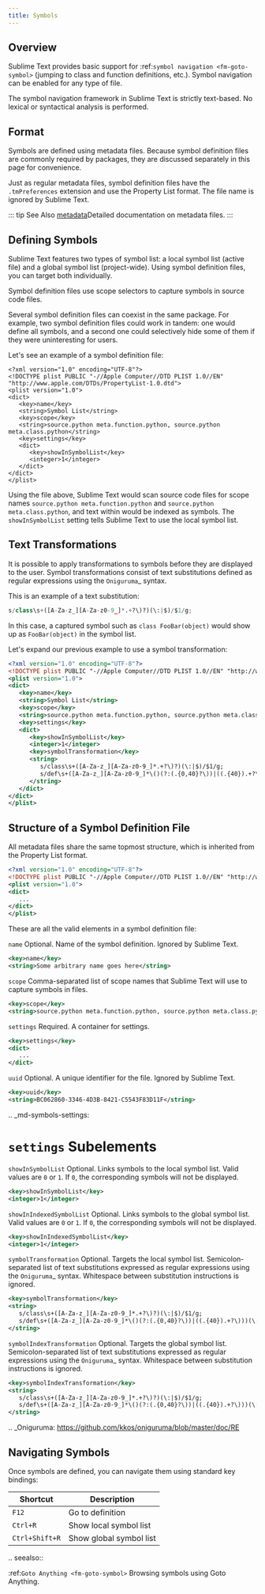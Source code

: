 ```yaml
---
title: Symbols
---
```


## Overview

Sublime Text provides basic support
for :ref:`symbol navigation <fm-goto-symbol>`
(jumping to class and function definitions,
etc.).
Symbol navigation can be enabled
for any type of file.

The symbol navigation framework in Sublime Text
is strictly text-based.
No lexical or syntactical analysis is performed.


## Format

Symbols are defined using metadata files.
Because symbol definition files
are commonly required by packages,
they are discussed separately in this page
for convenience.

Just as regular metadata files,
symbol definition files
have the ``.tmPreferences`` extension
and use the Property List format.
The file name is ignored by Sublime Text.

::: tip See Also
[metadata](./metadata)Detailed documentation on metadata files.
:::

## Defining Symbols

Sublime Text features two types of symbol list:
a local symbol list (active file)
and a global symbol list (project-wide).
Using symbol definition files,
you can target both individually.

Symbol definition files use scope selectors
to capture symbols in source code files.

Several symbol definition files can coexist
in the same package.
For example, two symbol definition files
could work in tandem:
one would define all symbols,
and a second one
could selectively hide some of them
if they were uninteresting for users.

Let's see an example
of a symbol definition file:

```xml{7-8,11-12}
<?xml version="1.0" encoding="UTF-8"?>
<!DOCTYPE plist PUBLIC "-//Apple Computer//DTD PLIST 1.0//EN" "http://www.apple.com/DTDs/PropertyList-1.0.dtd">
<plist version="1.0">
<dict>
   <key>name</key>
   <string>Symbol List</string>
   <key>scope</key>
   <string>source.python meta.function.python, source.python meta.class.python</string>
   <key>settings</key>
   <dict>
      <key>showInSymbolList</key>
      <integer>1</integer>
   </dict>
</dict>
</plist>
```

Using the file above,
Sublime Text would scan source code files
for scope names ``source.python meta.function.python``
and ``source.python meta.class.python``,
and text within would be indexed
as symbols.
The ``showInSymbolList`` setting tells
Sublime Text to use
the local symbol list.


## Text Transformations

It is possible
to apply transformations to symbols
before they are displayed to the user.
Symbol transformations consist of text substitutions
defined as regular expressions
using the `Oniguruma`_ syntax.

This is an example of a text substitution:

```python
s/class\s+([A-Za-z_][A-Za-z0-9_]*.+?\)?)(\:|$)/$1/g;
```

In this case, a captured symbol such as ``class FooBar(object)``
would show up as ``FooBar(object)``
in the symbol list.

Let's expand our previous example
to use a symbol transformation:


```xml {15-16}
<?xml version="1.0" encoding="UTF-8"?>
<!DOCTYPE plist PUBLIC "-//Apple Computer//DTD PLIST 1.0//EN" "http://www.apple.com/DTDs/PropertyList-1.0.dtd">
<plist version="1.0">
<dict>
   <key>name</key>
   <string>Symbol List</string>
   <key>scope</key>
   <string>source.python meta.function.python, source.python meta.class.python</string>
   <key>settings</key>
   <dict>
      <key>showInSymbolList</key>
      <integer>1</integer>
      <key>symbolTransformation</key>
      <string>
         s/class\s+([A-Za-z_][A-Za-z0-9_]*.+?\)?)(\:|$)/$1/g;
         s/def\s+([A-Za-z_][A-Za-z0-9_]*\()(?:(.{0,40}?\))|((.{40}).+?\)))(\:)/$1(?2:$2)(?3:$4…\))/g;
      </string>
   </dict>
</dict>
</plist>
```


## Structure of a Symbol Definition File

All metadata files
share the same topmost structure,
which is inherited from the Property List format.


```xml
<?xml version="1.0" encoding="UTF-8"?>
<!DOCTYPE plist PUBLIC "-//Apple Computer//DTD PLIST 1.0//EN" "http://www.apple.com/DTDs/PropertyList-1.0.dtd">
<plist version="1.0">
<dict>
   ...
</dict>
</plist>
```

These are all the valid elements
in a symbol definition file:

``name``
   Optional.
   Name of the symbol definition.
   Ignored by Sublime Text.


```xml
<key>name</key>
<string>Some arbitrary name goes here</string>
```

``scope``
   Comma-separated list of scope names
   that Sublime Text will use
   to capture symbols in files.

```xml
<key>scope</key>
<string>source.python meta.function.python, source.python meta.class.python</string>
```

``settings``
   Required.
   A container for settings.

```xml
<key>settings</key>
<dict>
   ...
</dict>
```

``uuid``
   Optional.
   A unique identifier for the file.
   Ignored by Sublime Text.

```xml
<key>uuid</key>
<string>BC062860-3346-4D3B-8421-C5543F83D11F</string>
```

.. _md-symbols-settings:

``settings`` Subelements
========================

``showInSymbolList``
   Optional.
   Links symbols to the local symbol list.
   Valid values are ``0`` or ``1``.
   If ``0``,
   the corresponding symbols
   will not be displayed.

```xml
<key>showInSymbolList</key>
<integer>1</integer>
```

``showInIndexedSymbolList``
   Optional.
   Links symbols to the global symbol list.
   Valid values are ``0`` or ``1``.
   If ``0``,
   the corresponding symbols
   will not be displayed.

```xml
<key>showInIndexedSymbolList</key>
<integer>1</integer>
```

``symbolTransformation``
   Optional.
   Targets the local symbol list.
   Semicolon-separated list of text substitutions
   expressed as regular expressions
   using the `Oniguruma`_ syntax.
   Whitespace between substitution instructions
   is ignored.


```xml
<key>symbolTransformation</key>
<string>
   s/class\s+([A-Za-z_][A-Za-z0-9_]*.+?\)?)(\:|$)/$1/g;
   s/def\s+([A-Za-z_][A-Za-z0-9_]*\()(?:(.{0,40}?\))|((.{40}).+?\)))(\:)/$1(?2:$2)(?3:$4…\))/g;
</string>
```

``symbolIndexTransformation``
   Optional.
   Targets the global symbol list.
   Semicolon-separated list of text substitutions
   expressed as regular expressions
   using the `Oniguruma`_ syntax.
   Whitespace between substitution instructions
   is ignored.

```xml
<key>symbolIndexTransformation</key>
<string>
   s/class\s+([A-Za-z_][A-Za-z0-9_]*.+?\)?)(\:|$)/$1/g;
   s/def\s+([A-Za-z_][A-Za-z0-9_]*\()(?:(.{0,40}?\))|((.{40}).+?\)))(\:)/$1(?2:$2)(?3:$4…\))/g;
</string>
```

.. _Oniguruma: https://github.com/kkos/oniguruma/blob/master/doc/RE

<!-- TODO: Are there more settings/options? -->

## Navigating Symbols

Once symbols are defined,
you can navigate them
using standard key bindings:

|   Shortcut      |    Description           |
| -------------- | ----------------------- |
| `F12`          | Go to definition        |
| `Ctrl+R`       | Show local symbol list  |
| `Ctrl+Shift+R` | Show global symbol list |

.. seealso::

   :ref:`Goto Anything <fm-goto-symbol>`
      Browsing symbols using Goto Anything.
